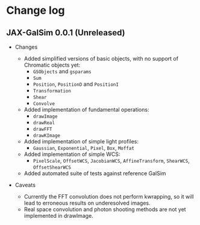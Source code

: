 # Change log

## JAX-GalSim 0.0.1 (Unreleased)

* Changes
  * Added simplified versions of basic objects, with no support of Chromatic objects yet:
    * `GSObjects` and `gsparams`
    * `Sum`
    * `Position`, `PositionD` and `PositionI`
    * `Transformation`
    * `Shear`
    * `Convolve`
  * Added implementation of fundamental operations:
    * `drawImage`
    * `drawReal`
    * `drawFFT`
    * `drawKImage`
  * Added implementation of simple light profiles:
    * `Gaussian`, `Exponential`, `Pixel`, `Box`, `Moffat`
  * Added implementation of simple WCS:
    * `PixelScale`, `OffsetWCS`, `JacobianWCS`, `AffineTransform`, `ShearWCS`, `OffsetShearWCS`
  * Added automated suite of tests against reference GalSim

* Caveats
  * Currently the FFT convolution does not perform kwrapping,
  so it will lead to erroneous results on underesolved images.
  * Real space convolution and photon shooting methods are not
  yet implemented in drawImage.
